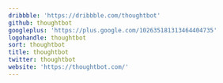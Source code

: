 ```yaml
---
dribbble: 'https://dribbble.com/thoughtbot'
github: thoughtbot
googleplus: 'https://plus.google.com/102635181313464404735'
logohandle: thoughtbot
sort: thoughtbot
title: thoughtbot
twitter: thoughtbot
website: 'https://thoughtbot.com/'
---
```

